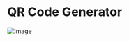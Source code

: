 # QR Code Generator

![image](https://github.com/user-attachments/assets/7578df37-225c-4c33-b2c4-e288951fdc92)
